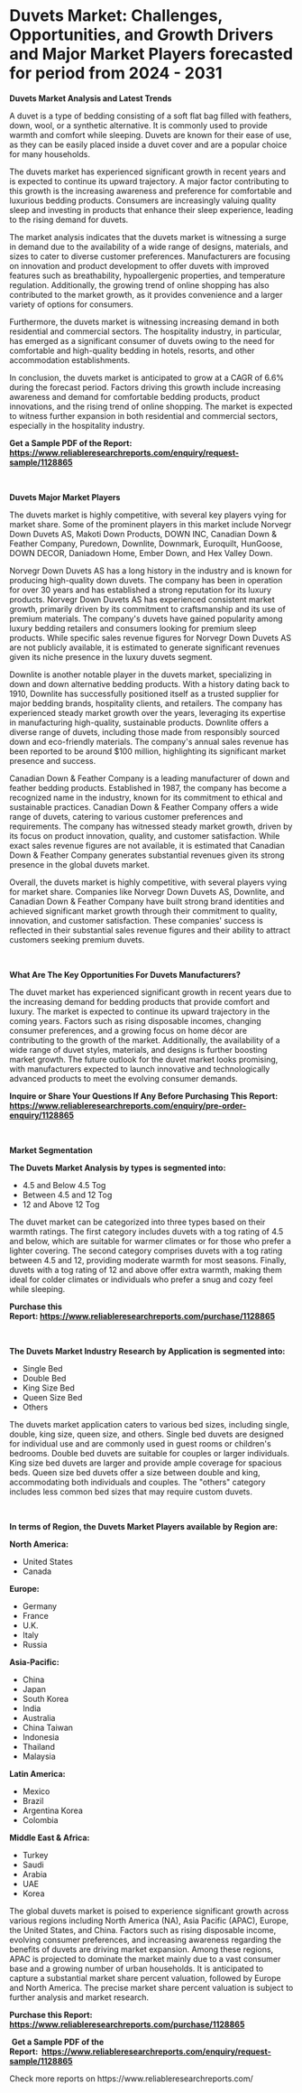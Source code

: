 <p><h1>Duvets Market: Challenges, Opportunities, and Growth Drivers and Major Market Players forecasted for period from 2024 - 2031</h1></p><p><strong>Duvets Market Analysis and Latest Trends</strong></p>
<p><p>A duvet is a type of bedding consisting of a soft flat bag filled with feathers, down, wool, or a synthetic alternative. It is commonly used to provide warmth and comfort while sleeping. Duvets are known for their ease of use, as they can be easily placed inside a duvet cover and are a popular choice for many households.</p><p>The duvets market has experienced significant growth in recent years and is expected to continue its upward trajectory. A major factor contributing to this growth is the increasing awareness and preference for comfortable and luxurious bedding products. Consumers are increasingly valuing quality sleep and investing in products that enhance their sleep experience, leading to the rising demand for duvets.</p><p>The market analysis indicates that the duvets market is witnessing a surge in demand due to the availability of a wide range of designs, materials, and sizes to cater to diverse customer preferences. Manufacturers are focusing on innovation and product development to offer duvets with improved features such as breathability, hypoallergenic properties, and temperature regulation. Additionally, the growing trend of online shopping has also contributed to the market growth, as it provides convenience and a larger variety of options for consumers.</p><p>Furthermore, the duvets market is witnessing increasing demand in both residential and commercial sectors. The hospitality industry, in particular, has emerged as a significant consumer of duvets owing to the need for comfortable and high-quality bedding in hotels, resorts, and other accommodation establishments.</p><p>In conclusion, the duvets market is anticipated to grow at a CAGR of 6.6% during the forecast period. Factors driving this growth include increasing awareness and demand for comfortable bedding products, product innovations, and the rising trend of online shopping. The market is expected to witness further expansion in both residential and commercial sectors, especially in the hospitality industry.</p></p>
<p><strong>Get a Sample PDF of the Report:&nbsp; <a href="https://www.reliableresearchreports.com/enquiry/request-sample/1128865">https://www.reliableresearchreports.com/enquiry/request-sample/1128865</a></strong></p>
<p>&nbsp;</p>
<p><strong>Duvets Major Market Players</strong></p>
<p><p>The duvets market is highly competitive, with several key players vying for market share. Some of the prominent players in this market include Norvegr Down Duvets AS, Makoti Down Products, DOWN INC, Canadian Down & Feather Company, Puredown, Downlite, Downmark, Euroquilt, HunGoose, DOWN DECOR, Daniadown Home, Ember Down, and Hex Valley Down.</p><p>Norvegr Down Duvets AS has a long history in the industry and is known for producing high-quality down duvets. The company has been in operation for over 30 years and has established a strong reputation for its luxury products. Norvegr Down Duvets AS has experienced consistent market growth, primarily driven by its commitment to craftsmanship and its use of premium materials. The company's duvets have gained popularity among luxury bedding retailers and consumers looking for premium sleep products. While specific sales revenue figures for Norvegr Down Duvets AS are not publicly available, it is estimated to generate significant revenues given its niche presence in the luxury duvets segment.</p><p>Downlite is another notable player in the duvets market, specializing in down and down alternative bedding products. With a history dating back to 1910, Downlite has successfully positioned itself as a trusted supplier for major bedding brands, hospitality clients, and retailers. The company has experienced steady market growth over the years, leveraging its expertise in manufacturing high-quality, sustainable products. Downlite offers a diverse range of duvets, including those made from responsibly sourced down and eco-friendly materials. The company's annual sales revenue has been reported to be around $100 million, highlighting its significant market presence and success.</p><p>Canadian Down & Feather Company is a leading manufacturer of down and feather bedding products. Established in 1987, the company has become a recognized name in the industry, known for its commitment to ethical and sustainable practices. Canadian Down & Feather Company offers a wide range of duvets, catering to various customer preferences and requirements. The company has witnessed steady market growth, driven by its focus on product innovation, quality, and customer satisfaction. While exact sales revenue figures are not available, it is estimated that Canadian Down & Feather Company generates substantial revenues given its strong presence in the global duvets market.</p><p>Overall, the duvets market is highly competitive, with several players vying for market share. Companies like Norvegr Down Duvets AS, Downlite, and Canadian Down & Feather Company have built strong brand identities and achieved significant market growth through their commitment to quality, innovation, and customer satisfaction. These companies' success is reflected in their substantial sales revenue figures and their ability to attract customers seeking premium duvets.</p></p>
<p>&nbsp;</p>
<p><strong>What Are The Key Opportunities For Duvets Manufacturers?</strong></p>
<p><p>The duvet market has experienced significant growth in recent years due to the increasing demand for bedding products that provide comfort and luxury. The market is expected to continue its upward trajectory in the coming years. Factors such as rising disposable incomes, changing consumer preferences, and a growing focus on home décor are contributing to the growth of the market. Additionally, the availability of a wide range of duvet styles, materials, and designs is further boosting market growth. The future outlook for the duvet market looks promising, with manufacturers expected to launch innovative and technologically advanced products to meet the evolving consumer demands.</p></p>
<p><strong>Inquire or Share Your Questions If Any Before Purchasing This Report: <a href="https://www.reliableresearchreports.com/enquiry/pre-order-enquiry/1128865">https://www.reliableresearchreports.com/enquiry/pre-order-enquiry/1128865</a></strong></p>
<p>&nbsp;</p>
<p><strong>Market Segmentation</strong></p>
<p><strong>The Duvets Market Analysis by types is segmented into:</strong></p>
<p><ul><li>4.5 and Below 4.5 Tog</li><li>Between 4.5 and 12 Tog</li><li>12 and Above 12 Tog</li></ul></p>
<p><p>The duvet market can be categorized into three types based on their warmth ratings. The first category includes duvets with a tog rating of 4.5 and below, which are suitable for warmer climates or for those who prefer a lighter covering. The second category comprises duvets with a tog rating between 4.5 and 12, providing moderate warmth for most seasons. Finally, duvets with a tog rating of 12 and above offer extra warmth, making them ideal for colder climates or individuals who prefer a snug and cozy feel while sleeping.</p></p>
<p><strong>Purchase this Report:&nbsp;<a href="https://www.reliableresearchreports.com/purchase/1128865">https://www.reliableresearchreports.com/purchase/1128865</a></strong></p>
<p>&nbsp;</p>
<p><strong>The Duvets Market Industry Research by Application is segmented into:</strong></p>
<p><ul><li>Single Bed</li><li>Double Bed</li><li>King Size Bed</li><li>Queen Size Bed</li><li>Others</li></ul></p>
<p><p>The duvets market application caters to various bed sizes, including single, double, king size, queen size, and others. Single bed duvets are designed for individual use and are commonly used in guest rooms or children's bedrooms. Double bed duvets are suitable for couples or larger individuals. King size bed duvets are larger and provide ample coverage for spacious beds. Queen size bed duvets offer a size between double and king, accommodating both individuals and couples. The "others" category includes less common bed sizes that may require custom duvets.</p></p>
<p>&nbsp;</p>
<p><strong>In terms of Region, the Duvets Market Players available by Region are:</strong></p>
<p>
    <p> <strong> North America: </strong>
        <ul>
            <li>United States</li>
            <li>Canada</li>
        </ul>
        </p> 
    <p> <strong> Europe: </strong>
        <ul>
            <li>Germany</li>
            <li>France</li>
            <li>U.K.</li>
            <li>Italy</li>
            <li>Russia</li>
        </ul>
        </p> 
    <p> <strong> Asia-Pacific: </strong>
        <ul>
            <li>China</li>
            <li>Japan</li>
            <li>South Korea</li>
            <li>India</li>
            <li>Australia</li>
            <li>China Taiwan</li>
            <li>Indonesia</li>
            <li>Thailand</li>
            <li>Malaysia</li>
        </ul>
        </p> 
    <p> <strong> Latin America: </strong>
        <ul>
            <li>Mexico</li>
            <li>Brazil</li>
            <li>Argentina Korea</li>
            <li>Colombia</li>
        </ul>
        </p> 
    <p> <strong> Middle East & Africa: </strong>
        <ul>
            <li>Turkey</li>
            <li>Saudi</li>
            <li>Arabia</li>
            <li>UAE</li>
            <li>Korea</li>
        </ul>
    </p>
    </p>
<p><p>The global duvets market is poised to experience significant growth across various regions including North America (NA), Asia Pacific (APAC), Europe, the United States, and China. Factors such as rising disposable income, evolving consumer preferences, and increasing awareness regarding the benefits of duvets are driving market expansion. Among these regions, APAC is projected to dominate the market mainly due to a vast consumer base and a growing number of urban households. It is anticipated to capture a substantial market share percent valuation, followed by Europe and North America. The precise market share percent valuation is subject to further analysis and market research.</p></p>
<p><strong>Purchase this Report: <a href="https://www.reliableresearchreports.com/purchase/1128865">https://www.reliableresearchreports.com/purchase/1128865</a></strong></p>
<p>&nbsp;<strong>Get a Sample PDF of the Report:&nbsp;&nbsp;<a href="https://www.reliableresearchreports.com/enquiry/request-sample/1128865">https://www.reliableresearchreports.com/enquiry/request-sample/1128865</a></strong></p>
<p><strong></strong></p>
<p>Check more reports on https://www.reliableresearchreports.com/</p>
